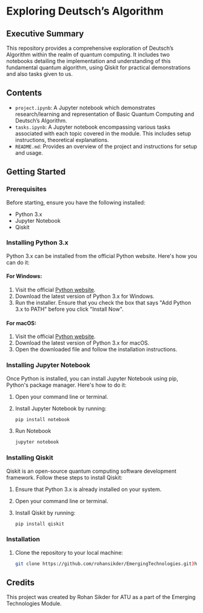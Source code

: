 # Exploring Deutsch’s Algorithm

## Executive Summary
This repository provides a comprehensive exploration of Deutsch’s Algorithm within the realm of quantum computing. It includes two notebooks detailing the implementation and understanding of this fundamental quantum algorithm, using Qiskit for practical demonstrations and also tasks given to us.

## Contents
- `project.ipynb`: A Jupyter notebook which demonstrates research/learning and representation of Basic Quantum Computing and Deutsch’s Algorithm.
- `tasks.ipynb`: A Jupyter notebook encompassing various tasks associated with each topic covered in the module. This includes setup instructions, theoretical explanations.
- `README.md`: Provides an overview of the project and instructions for setup and usage.

## Getting Started

### Prerequisites
Before starting, ensure you have the following installed:
- Python 3.x
- Jupyter Notebook
- Qiskit

### Installing Python 3.x

Python 3.x can be installed from the official Python website. Here's how you can do it:

#### For Windows:

1. Visit the official [Python website](https://www.python.org/downloads/).
2. Download the latest version of Python 3.x for Windows.
3. Run the installer. Ensure that you check the box that says "Add Python 3.x to PATH" before you click "Install Now".

#### For macOS:

1. Visit the official [Python website](https://www.python.org/downloads/).
2. Download the latest version of Python 3.x for macOS.
3. Open the downloaded file and follow the installation instructions.

### Installing Jupyter Notebook

Once Python is installed, you can install Jupyter Notebook using pip, Python's package manager. Here's how to do it:

1. Open your command line or terminal.
2. Install Jupyter Notebook by running:

   ```bash
   pip install notebook
3. Run Notebook
   ```bash
   jupyter notebook

### Installing Qiskit

Qiskit is an open-source quantum computing software development framework. Follow these steps to install Qiskit:

1. Ensure that Python 3.x is already installed on your system.

2. Open your command line or terminal.

3. Install Qiskit by running:

   ```bash
   pip install qiskit

### Installation
1. Clone the repository to your local machine:
   ```bash
   git clone https://github.com/rohansikder/EmergingTechnologies.git)https://github.com/rohansikder/EmergingTechnologies.git

## Credits
This project was created by Rohan Sikder for ATU as a part of the Emerging Technologies Module.
